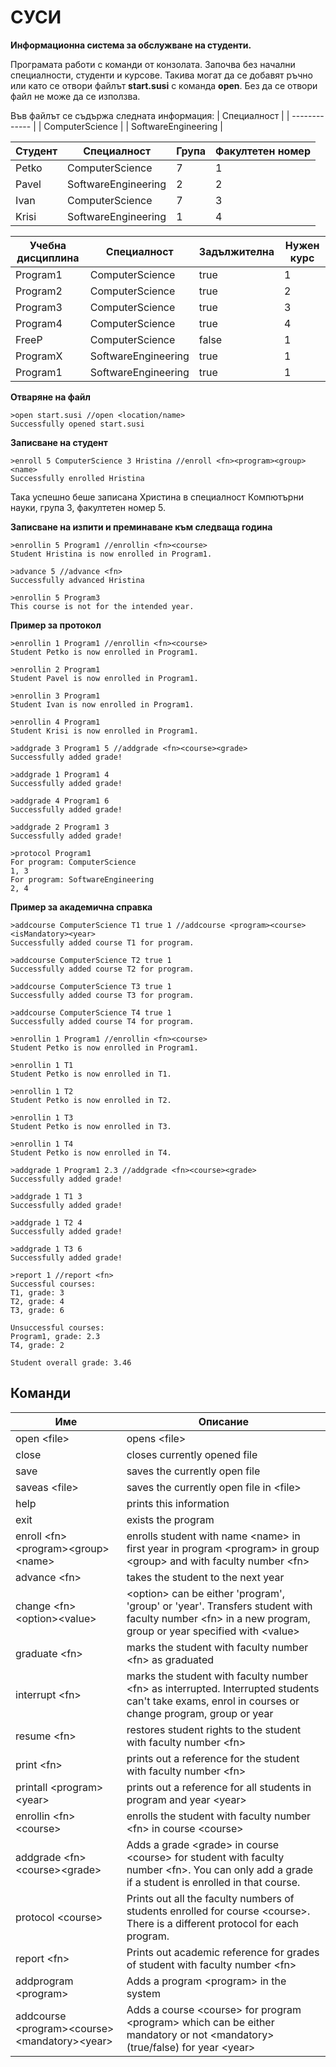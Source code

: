 # СУСИ
**Информационна система за обслужване на студенти.**

Програмата работи с команди от конзолата. Започва без начални специалности, студенти и курсове. Такива могат да се добавят ръчно или като се отвори файлът **start.susi** с команда **open**. Без да се отвори файл не може да се използва.

Във файлът се съдържа следната информация:
| Специалност  | 
| ------------- |
| ComputerScience  | 
| SoftwareEngineering  | 

| Студент  |  Специалност  | Група | Факултетен номер |
| ----- | ----- |----- | ----- |
| Petko  |  ComputerScience  | 7 | 1 |
| Pavel  |  SoftwareEngineering  | 2 | 2 |
| Ivan  |  ComputerScience  | 7 | 3 |
| Krisi  |  SoftwareEngineering  | 1 | 4 |

| Учебна дисциплина  |  Специалност  | Задължителна | Нужен курс |
| ----- | ----- |----- | ----- |
| Program1  |  ComputerScience  | true | 1 |
| Program2  |  ComputerScience  | true | 2 |
| Program3  |  ComputerScience  | true | 3 |
| Program4  |  ComputerScience  | true | 4 |
| FreeP  |  ComputerScience  | false | 1 |
| ProgramX  |  SoftwareEngineering  | true | 1 |
| Program1  |  SoftwareEngineering  | true | 1 |

**Отваряне на файл**
```
>open start.susi //open <location/name>
Successfully opened start.susi
```
**Записване на студент**
```
>enroll 5 ComputerScience 3 Hristina //enroll <fn><program><group><name>
Successfully enrolled Hristina
```
Така успешно беше записана Христина в специалност Компютърни науки, група 3, факултетен номер 5.

**Записване на изпити и преминаване към следваща година**
```
>enrollin 5 Program1 //enrollin <fn><course>
Student Hristina is now enrolled in Program1.

>advance 5 //advance <fn>
Successfully advanced Hristina

>enrollin 5 Program3 
This course is not for the intended year.
```
**Пример за протокол**
```
>enrollin 1 Program1 //enrollin <fn><course>
Student Petko is now enrolled in Program1.

>enrollin 2 Program1
Student Pavel is now enrolled in Program1.

>enrollin 3 Program1
Student Ivan is now enrolled in Program1.

>enrollin 4 Program1
Student Krisi is now enrolled in Program1.

>addgrade 3 Program1 5 //addgrade <fn><course><grade>
Successfully added grade!

>addgrade 1 Program1 4
Successfully added grade!

>addgrade 4 Program1 6
Successfully added grade!

>addgrade 2 Program1 3
Successfully added grade!

>protocol Program1
For program: ComputerScience
1, 3
For program: SoftwareEngineering
2, 4
```
**Пример за академична справка**
```
>addcourse ComputerScience T1 true 1 //addcourse <program><course><isMandatory><year>
Successfully added course T1 for program.

>addcourse ComputerScience T2 true 1
Successfully added course T2 for program.

>addcourse ComputerScience T3 true 1
Successfully added course T3 for program.

>addcourse ComputerScience T4 true 1
Successfully added course T4 for program.

>enrollin 1 Program1 //enrollin <fn><course>
Student Petko is now enrolled in Program1.

>enrollin 1 T1
Student Petko is now enrolled in T1.

>enrollin 1 T2
Student Petko is now enrolled in T2.

>enrollin 1 T3
Student Petko is now enrolled in T3.

>enrollin 1 T4
Student Petko is now enrolled in T4.

>addgrade 1 Program1 2.3 //addgrade <fn><course><grade>
Successfully added grade!

>addgrade 1 T1 3
Successfully added grade!

>addgrade 1 T2 4
Successfully added grade!

>addgrade 1 T3 6
Successfully added grade!

>report 1 //report <fn>
Successful courses:
T1, grade: 3
T2, grade: 4
T3, grade: 6

Unsuccessful courses:
Program1, grade: 2.3
T4, grade: 2

Student overall grade: 3.46
```
## Команди
| Име  | Описание |
| ------------- | ------------- |
| open \<file\>  | opens \<file\> |
| close  | closes currently opened file |
| save | saves the currently open file |
| saveas \<file\> | saves the currently open file in \<file\> |
| help | prints this information |
| exit | exists the program |
| enroll \<fn\>\<program\>\<group\>\<name\> | enrolls student with name \<name\> in first year in program \<program\> in group \<group\> and with faculty number \<fn\> |
| advance \<fn\> | takes the student to the next year |
| change \<fn\>\<option\>\<value\> | \<option\> can be either 'program', 'group' or 'year'. Transfers student with faculty number \<fn\> in a new program, group or year specified with \<value\> |
| graduate \<fn\> | marks the student with faculty number \<fn\> as graduated |
| interrupt \<fn\> | marks the student with faculty number \<fn\> as interrupted. Interrupted students can't take exams, enrol in courses or change program, group or year |
| resume \<fn\> | restores student rights to the student with faculty number \<fn\> |
| print \<fn\> | prints out a reference for the student with faculty number \<fn\> |
| printall \<program\>\<year\> | prints out a reference for all students in program <program> and year \<year\> |
| enrollin \<fn\>\<course\> | enrolls the student with faculty number \<fn\> in course \<course\> |
| addgrade \<fn\>\<course\>\<grade\> | Adds a grade \<grade\> in course \<course\> for student with faculty number \<fn\>. You can only add a grade if a student is enrolled in that course. |
| protocol \<course\> | Prints out all the faculty numbers of students enrolled for course \<course\>. There is a different protocol for each program. |
| report \<fn\> | Prints out academic reference for grades of student with faculty number \<fn\> |
| addprogram \<program\> | Adds a program \<program\> in the system |
| addcourse \<program\>\<course\>\<mandatory\>\<year\> | Adds a course \<course\> for program \<program\> which can be either mandatory or not \<mandatory\> (true/false) for year \<year\> |
  
